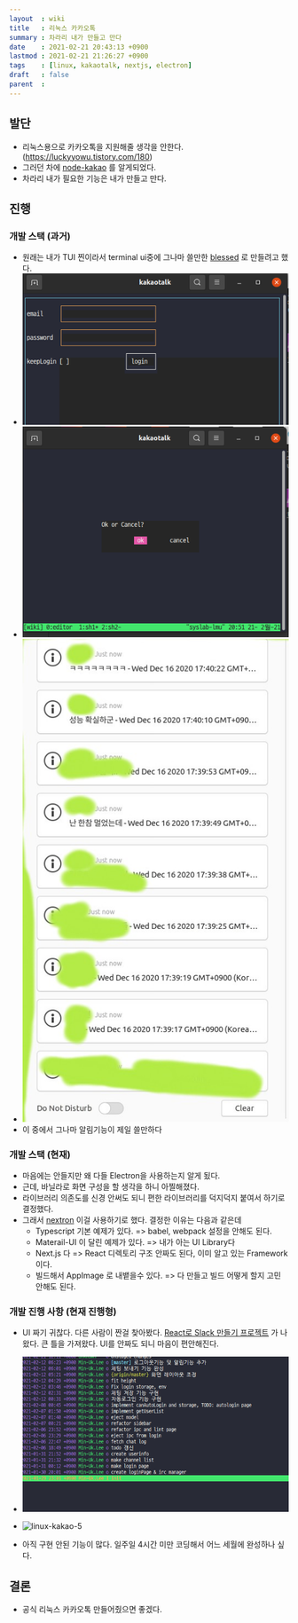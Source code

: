 ```yaml
---
layout  : wiki
title   : 리눅스 카카오톡
summary : 차라리 내가 만들고 만다
date    : 2021-02-21 20:43:13 +0900
lastmod : 2021-02-21 21:26:27 +0900
tags    : [linux, kakaotalk, nextjs, electron]
draft   : false
parent  :
---
```


## 발단
 * 리눅스용으로 카카오톡을 지원해줄 생각을 안한다. (https://luckyyowu.tistory.com/180)
 * 그러던 차에 [node-kakao](https://github.com/storycraft/node-kakao) 를 알게되었다.
 * 차라리 내가 필요한 기능은 내가 만들고 만다.

## 진행
### 개발 스택 (과거)
 * 원래는 내가 TUI 찐이라서 terminal ui중에 그나마 쓸만한 [blessed](https://github.com/chjj/blessed) 로 만들려고 했다.
 * ![linux-kakao-1](/wiki/images/linux-kakao-1.png)
 * ![linux-kakao-2](/wiki/images/linux-kakao-2.png)
 * ![linux-kakao-3](/wiki/images/linux-kakao-3.jpg)
 * 이 중에서 그나마 알림기능이 제일 쓸만하다

### 개발 스택 (현재)
 * 마음에는 안들지만 왜 다들 Electron을 사용하는지 알게 됬다.
 * 근데, 바닐라로 화면 구성을 할 생각을 하니 아찔해졌다.
 * 라이브러리 의존도를 신경 안써도 되니 편한 라이브러리를 덕지덕지 붙여서 하기로 결정했다.
 * 그래서 [nextron](https://github.com/saltyshiomix/nextron) 이걸 사용하기로 했다. 결정한 이유는 다음과 같은데
   * Typescript 기본 예제가 있다. => babel, webpack 설정을 안해도 된다.
   * Materail-UI 이 달린 예제가 있다. => 내가 아는 UI Library다
   * Next.js 다 => React 디렉토리 구조 안짜도 된다, 이미 알고 있는 Framework이다.
   * 빌드해서 AppImage 로 내뱉을수 있다. => 다 만들고 빌드 어떻게 할지 고민 안해도 된다.

### 개발 진행 사항 (현재 진행형)
 * UI 짜기 귀찮다. 다른 사람이 짠걸 찾아봤다. [React로 Slack 만들기 프로젝트](https://blog.naver.com/hanjunt57/222199675610) 가 나왔다. 큰 틀을 가져왔다. UI를 안짜도 되니 마음이 편안해진다.

 * ![linux-kakao-4](/wiki/images/linux-kakao-4.png)
 * ![linux-kakao-5](/wiki/images/linux-kakao-5.png)

 * 아직 구현 안된 기능이 많다. 일주일 4시간 미만 코딩해서 어느 세월에 완성하나 싶다.

## 결론
 * 공식 리눅스 카카오톡 만들어줬으면 좋겠다.

